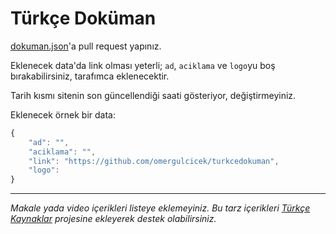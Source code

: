 <h1>Türkçe Doküman</h1>

<a href="https://github.com/omergulcicek/turkcedokuman/blob/master/dokumanlar.json">dokuman.json</a>'a pull request yapınız.

Eklenecek data'da link olması yeterli; `ad`, `aciklama` ve `logo`yu boş bırakabilirsiniz, tarafımca eklenecektir.

Tarih kısmı sitenin son güncellendiği saati gösteriyor, değiştirmeyiniz.

Eklenecek örnek bir data:

```js
{
    "ad": "",
    "aciklama": "",
    "link": "https://github.com/omergulcicek/turkcedokuman",
    "logo": 
}
```

---

<i>Makale yada video içerikleri listeye eklemeyiniz. Bu tarz içerikleri <a href="https://github.com/fatihacet/turkcekaynaklar-com">Türkçe Kaynaklar</a> projesine ekleyerek destek olabilirsiniz.</i>
